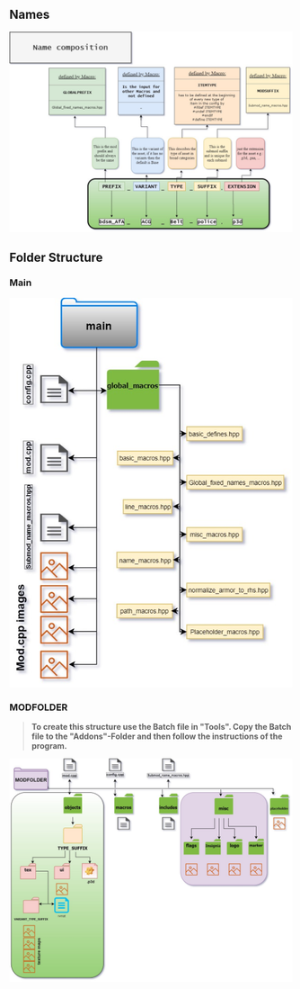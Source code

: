 
## Names

![Names explained](/Info/images_github/File_Name_explained.jpeg "Names explained")


## Folder Structure

### Main

![Main submod](/Info/images_github/AfA_folder_structure_main.jpg "Main submod")

### MODFOLDER


> **To create this structure use the Batch file in "Tools". Copy the Batch file to the "Addons"-Folder and then follow the instructions of the program.**

![MODFOLDER structure](/Info/images_github/AfA_folder_structure_MODFOLDER.jpg "MODFOLDER structure")
